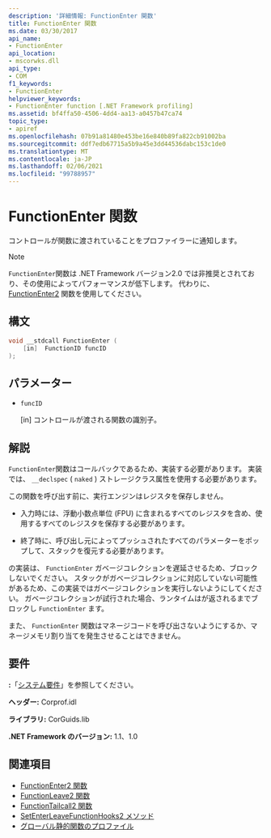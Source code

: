 ```yaml
---
description: '詳細情報: FunctionEnter 関数'
title: FunctionEnter 関数
ms.date: 03/30/2017
api_name:
- FunctionEnter
api_location:
- mscorwks.dll
api_type:
- COM
f1_keywords:
- FunctionEnter
helpviewer_keywords:
- FunctionEnter function [.NET Framework profiling]
ms.assetid: bf4ffa50-4506-4dd4-aa13-a0457b47ca74
topic_type:
- apiref
ms.openlocfilehash: 07b91a81480e453be16e840b89fa822cb91002ba
ms.sourcegitcommit: ddf7edb67715a5b9a45e3dd44536dabc153c1de0
ms.translationtype: MT
ms.contentlocale: ja-JP
ms.lasthandoff: 02/06/2021
ms.locfileid: "99788957"
---
```

# <a name="functionenter-function"></a>FunctionEnter 関数

コントロールが関数に渡されていることをプロファイラーに通知します。  
  
> [!NOTE]
> `FunctionEnter`関数は .NET Framework バージョン2.0 では非推奨とされており、その使用によってパフォーマンスが低下します。 代わりに、 [FunctionEnter2](functionenter2-function.md) 関数を使用してください。  
  
## <a name="syntax"></a>構文  
  
```cpp  
void __stdcall FunctionEnter (  
    [in]  FunctionID funcID  
);  
```  
  
## <a name="parameters"></a>パラメーター

- `funcID`

  \[in] コントロールが渡される関数の識別子。

## <a name="remarks"></a>解説  

 `FunctionEnter`関数はコールバックであるため、実装する必要があります。 実装では、 `__declspec` ( `naked` ) ストレージクラス属性を使用する必要があります。  
  
 この関数を呼び出す前に、実行エンジンはレジスタを保存しません。  
  
- 入力時には、浮動小数点単位 (FPU) に含まれるすべてのレジスタを含め、使用するすべてのレジスタを保存する必要があります。  
  
- 終了時に、呼び出し元によってプッシュされたすべてのパラメーターをポップして、スタックを復元する必要があります。  
  
 の実装は、 `FunctionEnter` ガベージコレクションを遅延させるため、ブロックしないでください。 スタックがガベージコレクションに対応していない可能性があるため、この実装ではガベージコレクションを実行しないようにしてください。 ガベージコレクションが試行された場合、ランタイムはが返されるまでブロックし `FunctionEnter` ます。  
  
 また、 `FunctionEnter` 関数はマネージコードを呼び出さないようにするか、マネージメモリ割り当てを発生させることはできません。  
  
## <a name="requirements"></a>要件  

 **:**「[システム要件](../../get-started/system-requirements.md)」を参照してください。  
  
 **ヘッダー:** Corprof.idl  
  
 **ライブラリ:** CorGuids.lib  
  
 **.NET Framework のバージョン:** 1.1、1.0  
  
## <a name="see-also"></a>関連項目

- [FunctionEnter2 関数](functionenter2-function.md)
- [FunctionLeave2 関数](functionleave2-function.md)
- [FunctionTailcall2 関数](functiontailcall2-function.md)
- [SetEnterLeaveFunctionHooks2 メソッド](icorprofilerinfo2-setenterleavefunctionhooks2-method.md)
- [グローバル静的関数のプロファイル](profiling-global-static-functions.md)
